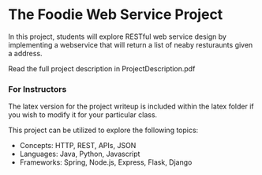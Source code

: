 # The Foodie Web Service Project

In this project, students will explore RESTful web service design by implementing a webservice that will return a list of neaby resturaunts given a address. 

Read the full project description in ProjectDescription.pdf


### For Instructors
The latex version for the project writeup is included within the latex folder if you wish to modify it for your particular class. 

This project can be utilized to  explore the following topics: 
- Concepts: HTTP, REST, APIs, JSON
- Languages: Java, Python, Javascript
- Frameworks: Spring, Node.js, Express, Flask, Django 



